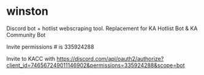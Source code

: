 # winston
Discord bot + hotlist webscraping tool. Replacement for KA Hotlist Bot &amp; KA Community Bot


Invite permissions # is 335924288

Invite to KACC with https://discord.com/api/oauth2/authorize?client_id=746567249011146902&permissions=335924288&scope=bot
